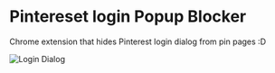 # Pintereset login Popup Blocker

Chrome extension that hides Pinterest login dialog from pin pages :D

![Login Dialog](https://github.com/Kazem-ma79/PPB/blob/main/_shots/pinterest.png?raw=true)
